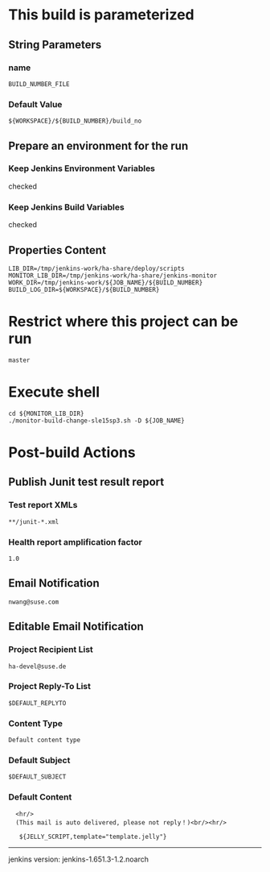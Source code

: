 # This build is parameterized
## 	String Parameters
###		name
```
BUILD_NUMBER_FILE
```

###		Default Value
```
${WORKSPACE}/${BUILD_NUMBER}/build_no
```

##	Prepare an environment for the run
###		Keep Jenkins Environment Variables
checked

###		Keep Jenkins Build Variables
checked

## 	Properties Content
```
LIB_DIR=/tmp/jenkins-work/ha-share/deploy/scripts
MONITOR_LIB_DIR=/tmp/jenkins-work/ha-share/jenkins-monitor
WORK_DIR=/tmp/jenkins-work/${JOB_NAME}/${BUILD_NUMBER}
BUILD_LOG_DIR=${WORKSPACE}/${BUILD_NUMBER}
```

# Restrict where this project can be run
```
master
```

# Execute shell
```
cd ${MONITOR_LIB_DIR}
./monitor-build-change-sle15sp3.sh -D ${JOB_NAME}
```

# Post-build Actions
## 	Publish Junit test result report
###		Test report XMLs
```
**/junit-*.xml
```

###		Health report amplification factor
```
1.0
```

##	Email Notification
```
nwang@suse.com
```

##	Editable Email Notification
###		Project Recipient List
```
ha-devel@suse.de
```

###		Project Reply-To List
```
$DEFAULT_REPLYTO
```

###		Content Type
```
Default content type
```

###		Default Subject
```
$DEFAULT_SUBJECT
```

###		Default Content
```
  <hr/>
  (This mail is auto delivered, please not reply！)<br/><hr/>

   ${JELLY_SCRIPT,template="template.jelly"}
```

-------------
jenkins version:
	jenkins-1.651.3-1.2.noarch
